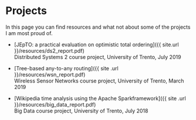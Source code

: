 # Projects

In this page you can find resources and what not
about some of the projects I am most proud of.

* [JEpTO: a practical evaluation on optimistic total ordering]({{ site.url }}/resources/ds2_report.pdf)  
  Distributed Systems 2 course project, University of Trento, July 2019


* [Tree-based any-to-any routing]({{ site .url }}/resources/wsn_report.pdf)  
  Wireless Sensor Networks course project, University of Trento, March 2019
  
* [Wikipedia time analysis using the Apache Sparkframework]({{ site .url }}/resources/big_data_report.pdf)  
  Big Data course project, University of Trento, July 2018
